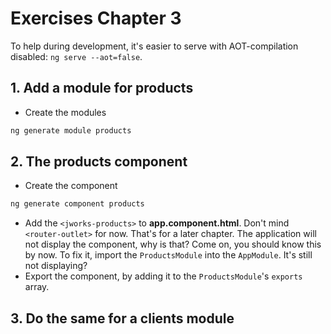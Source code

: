 # Exercises Chapter 3

To help during development, it's easier to serve with AOT-compilation disabled: `ng serve --aot=false`.

## 1. Add a module for products

* Create the modules

```bash
ng generate module products
```

## 2. The products component

* Create the component

```bash
ng generate component products
```

* Add the `<jworks-products>` to **app.component.html**.
Don't mind `<router-outlet>` for now. That's for a later chapter.
The application will not display the component, why is that?
Come on, you should know this by now.
To fix it, import the `ProductsModule` into the `AppModule`.
It's still not displaying?
* Export the component, by adding it to the `ProductsModule`'s `exports` array.

## 3. Do the same for a clients module
